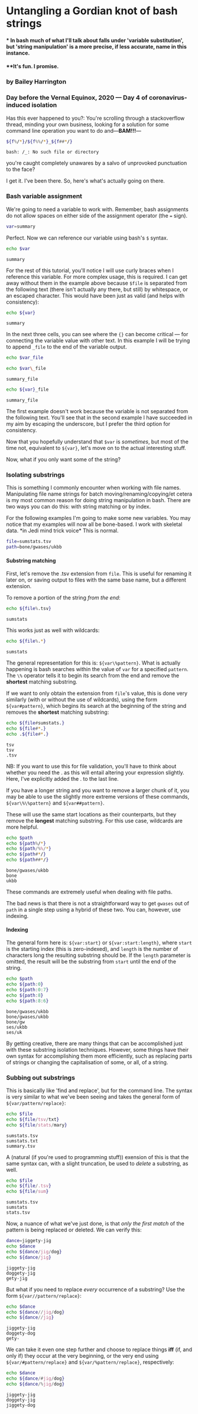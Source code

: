 
# Untangling a Gordian knot of bash strings
#### * In bash much of what I'll talk about falls under 'variable substitution', but 'string manipulation' is a more precise, if less accurate, name in this instance.
#### **It's fun. I promise.

### by Bailey Harrington

### Day before the Vernal Equinox, 2020 — Day 4 of coronavirus-induced isolation

Has this ever happened to you?: You're scrolling through a stackoverflow thread, minding your own business, looking for a solution for some command line operation you want to do and—**BAM!!!**—


```bash
${f%/*}/${f%%/*}_${f##*/}
```

    bash: /_: No such file or directory




you're caught completely unawares by a salvo of unprovoked punctuation to the face?

I get it. I've been there. So, here's what's actually going on there.

### Bash variable assignment

We're going to need a variable to work with. Remember, bash assignments do not allow spaces on either side of the assignment operator (the `=` sign).


```bash
var=summary
```

Perfect. Now we can reference our variable using bash's `$` syntax.


```bash
echo $var
```

    summary


For the rest of this tutorial, you'll notice I will use curly braces when I reference this variable. For more complex usage, this is required. I can get away without them in the example above because `$file` is separated from the following text (there isn't actually any there, but still) by whitespace, or an escaped character. This would have been just as valid (and helps with consistency):


```bash
echo ${var}
```

    summary


In the next three cells, you can see where the `{}` can become critical — for connecting the variable value with other text. In this example I will be trying to append `_file` to the end of the variable output.


```bash
echo $var_file
```

    



```bash
echo $var\_file
```

    summary_file



```bash
echo ${var}_file
```

    summary_file


The first example doesn't work because the variable is not separated from the following text. You'll see that in the second example I have succeeded in my aim by escaping the underscore, but I prefer the third option for consistency.

Now that you hopefully understand that `$var` is *sometimes*, but most of the time not, equivalent to `${var}`, let's move on to the actual interesting stuff.

Now, what if you only want some of the string?

### Isolating substrings

This is something I commonly encounter when working with file names. Manipulating file name strings for batch moving/renaming/copying/et cetera is my most common reason for doing string manipulation in bash. There are two ways you can do this: with string matching or by index.

For the following examples I'm going to make some new variables. You may notice that my examples will now all be bone-based. I work with skeletal data. \*in Jedi mind trick voice\* This is normal.


```bash
file=sumstats.tsv
path=bone/gwases/ukbb
```

#### Substring matching

First, let's remove the .tsv extension from `file`. This is useful for renaming it later on, or saving output to files with the same base name, but a different extension.

To remove a portion of the string *from the end*:


```bash
echo ${file%.tsv}
```

    sumstats


This works just as well with wildcards:


```bash
echo ${file%.*}
```

    sumstats


The general representation for this is: `${var\%pattern}`. What is actually happening is bash searches within the value of `var` for a specified `pattern`. The `\%` operator tells it to begin its search from the end and remove the **shortest** matching substring.

If we want to only obtain the extension from `file`'s value, this is done very similarly (with or without the use of wildcards), using the form `${var#pattern}`, which begins its search at the beginning of the string and removes the **shortest** matching substring:


```bash
echo ${file#sumstats.}
echo ${file#*.}
echo .${file#*.}
```

    tsv
    tsv
    .tsv


NB: If you want to use this for file validation, you'll have to think about whether you need the . as this will entail altering your expression slightly. Here, I've explicitly added the . to the last line.

If you have a longer string and you want to remove a larger chunk of it, you may be able to use the slightly more extreme versions of these commands, `${var\%\%pattern}` and `${var##pattern}`.

These will use the same start locations as their counterparts, but they remove the **longest** matching substring. For this use case, wildcards are more helpful.


```bash
echo $path
echo ${path%/*}
echo ${path/%%/*}
echo ${path#*/}
echo ${path##*/}
```

    bone/gwases/ukbb
    bone
    ukbb


These commands are extremely useful when dealing with file paths.

The bad news is that there is not a straightforward way to get `gwases` out of `path` in a single step using a hybrid of these two. You can, however, use indexing.

#### Indexing

The general form here is: `${var:start}` or `${var:start:length}`, where `start` is the starting index (this is zero-indexed), and `length` is the number of characters long the resulting substring should be. If the `length` parameter is omitted, the result will be the substring from `start` until the end of the string.


```bash
echo $path
echo ${path:0}
echo ${path:0:7}
echo ${path:8}
echo ${path:8:6}
```

    bone/gwases/ukbb
    bone/gwases/ukbb
    bone/gw
    ses/ukbb
    ses/uk


By getting creative, there are many things that can be accomplished just with these substring isolation techniques. However, some things have their own syntax for accomplishing them more efficiently, such as replacing parts of strings or changing the capitalisation of some, or all, of a string.

### Subbing out substrings

This is basically like 'find and replace', but for the command line. The syntax is very similar to what we've been seeing and takes the general form of `${var/pattern/replace}`:


```bash
echo $file
echo ${file/tsv/txt}
echo ${file/stats/mary}
```

    sumstats.tsv
    sumstats.txt
    summary.tsv


A (natural (if you're used to programming stuff)) exension of this is that the same syntax can, with a slight truncation, be used to *delete* a substring, as well.


```bash
echo $file
echo ${file/.tsv}
echo ${file/sum}
```

    sumstats.tsv
    sumstats
    stats.tsv


Now, a nuance of what we've just done, is that *only the first match* of the pattern is being replaced or deleted. We can verify this:


```bash
dance=jiggety-jig
echo $dance
echo ${dance/jig/dog}
echo ${dance/jig}
```

    jiggety-jig
    doggety-jig
    gety-jig


But what if you need to replace *every* occurrence of a substring? Use the form `${var//pattern/replace}`:


```bash
echo $dance
echo ${dance//jig/dog}
echo ${dance//jig}
```

    jiggety-jig
    doggety-dog
    gety-


We can take it even one step further and choose to replace things **iff** (if, and only if) they occur at the very beginning, or the very end using `${var/#pattern/replace}` and `${var/%pattern/replace}`, respectively:


```bash
echo $dance
echo ${dance/#jig/dog}
echo ${dance/%jig/dog}
```

    jiggety-jig
    doggety-jig
    jiggety-dog

